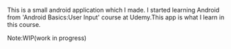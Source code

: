This is a small android application which I made. I started learning Android from 'Android Basics:User Input' course at Udemy.This app is what I learn in this course.

Note:WIP(work in progress)
